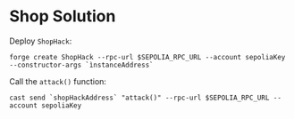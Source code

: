 # Shop Solution

Deploy `ShopHack`:

```
forge create ShopHack --rpc-url $SEPOLIA_RPC_URL --account sepoliaKey --constructor-args `ìnstanceAddress`
```

Call the `attack()` function:

```
cast send `shopHackAddress` "attack()" --rpc-url $SEPOLIA_RPC_URL --account sepoliaKey
```
